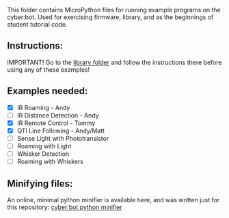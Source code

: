 This folder contains MicroPython files for running example programs on the cyber:bot.  Used for exercising firmware, library, and as the beginnings of student tutorial code.

## Instructions:
IMPORTANT! Go to the [library folder](https://github.com/parallaxinc/cyberbot/tree/master/library) and follow the instructions there before using any of these examples!

## Examples needed:
- [x] IR Roaming - Andy
- [ ] IR Distance Detection - Andy
- [x] IR Remote Control - Tommy
- [x] QTI Line Following - Andy/Matt
- [ ] Sense Light with Phototransistor
- [ ] Roaming with Light
- [ ] Whisker Detection
- [ ] Roaming with Whiskers

## Minifying files:
An online, minimal python minifier is available here, and was written just for this repository:
[cyber:bot python minifier](http://jsfiddle.net/7pvxfurL/2/)
